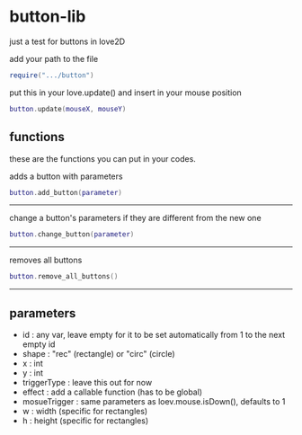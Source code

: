 # button-lib
just a test for buttons in love2D

add your path to the file
```lua
require(".../button")
```
put this in your love.update() and insert in your mouse position
```lua
button.update(mouseX, mouseY)
```
## functions
these are the functions you can put in your codes.

adds a button with parameters
```lua
button.add_button(parameter)
```
<hr>

change a button's parameters if they are different from the new one
```lua
button.change_button(parameter)
```
<hr>

removes all buttons
```lua
button.remove_all_buttons()
```
<hr>

## parameters
- id : any var, leave empty for it to be set automatically from 1 to the next empty id
- shape : "rec" (rectangle) or "circ" (circle)
- x : int
- y : int
- triggerType : leave this out for now
- effect : add a callable function (has to be global)
- mosueTrigger : same parameters as loev.mouse.isDown(), defaults to 1
- w : width (specific for rectangles)
- h : height (specific for rectangles)